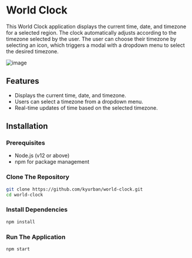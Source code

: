 # World Clock

This World Clock application displays the current time, date, and timezone for a selected region. The clock automatically adjusts according to the timezone selected by the user. The user can choose their timezone by selecting an icon, which triggers a modal with a dropdown menu to select the desired timezone.

![image](https://github.com/user-attachments/assets/3755b0db-eee9-4a80-b082-b73eb4ebffaa)

## Features

- Displays the current time, date, and timezone.
- Users can select a timezone from a dropdown menu.
- Real-time updates of time based on the selected timezone.

## Installation

### Prerequisites

- Node.js (v12 or above)
- npm for package management

### Clone The Repository

```bash
git clone https://github.com/kyurban/world-clock.git
cd world-clock
```

### Install Dependencies

```bash
npm install
```

### Run The Application

```bash
npm start
```
